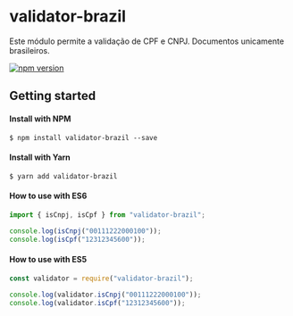 # validator-brazil

Este módulo permite a validação de CPF e CNPJ. Documentos unicamente brasileiros.

[![npm version](https://badge.fury.io/js/validator-brazil.svg)](https://badge.fury.io/js/validator-brazil)

## Getting started

#### Install with NPM

```
$ npm install validator-brazil --save
```

#### Install with Yarn

```
$ yarn add validator-brazil
```

#### How to use with ES6

```js
import { isCnpj, isCpf } from "validator-brazil";

console.log(isCnpj("00111222000100"));
console.log(isCpf("12312345600"));
```

#### How to use with ES5

```js
const validator = require("validator-brazil");

console.log(validator.isCnpj("00111222000100"));
console.log(validator.isCpf("12312345600"));
```
